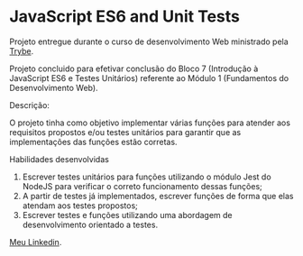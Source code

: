 # JavaScript ES6 and Unit Tests

<p>Projeto entregue durante o curso de desenvolvimento Web ministrado pela <a href="https://www.betrybe.com" targe="_blank" rel="nofollow">Trybe</a>.</p>

<p> Projeto concluido para efetivar conclusão do Bloco 7 (Introdução à JavaScript ES6 e Testes Unitários) referente ao Módulo 1 (Fundamentos do Desenvolvimento Web).</p>

<p>Descrição:</p>

<p>O projeto tinha como objetivo implementar várias funções para atender aos requisitos propostos e/ou testes unitários para garantir que as implementações das funções estão corretas.</p>

<p>Habilidades desenvolvidas</p>
<ol>
<li>Escrever testes unitários para funções utilizando o módulo Jest do NodeJS para verificar o correto funcionamento dessas funções;</li>
<li>A partir de testes já implementados, escrever funções de forma que elas atendam aos testes propostos;</li>
<li>Escrever testes e funções utilizando uma abordagem de desenvolvimento orientado a testes.</li>
</ol>

<p><a href="https://www.linkedin.com/in/julia-farias1995/" targe="_blank" rel="nofollow">Meu Linkedin</a>.</p>
